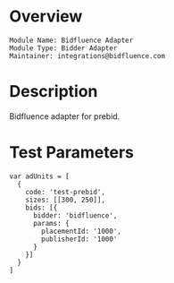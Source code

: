 ﻿# Overview

```
Module Name: Bidfluence Adapter
Module Type: Bidder Adapter
Maintainer: integrations@bidfluence.com
```

# Description

Bidfluence adapter for prebid.

# Test Parameters

```
var adUnits = [
  {
    code: 'test-prebid',
    sizes: [[300, 250]],
    bids: [{
      bidder: 'bidfluence',
      params: {
        placementId: '1000',
        publisherId: '1000'
      }
    }]
  }
]
```